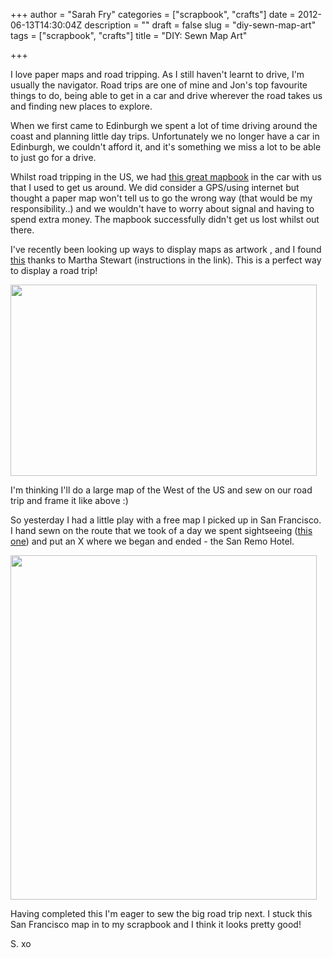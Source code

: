 +++
author = "Sarah Fry"
categories = ["scrapbook", "crafts"]
date = 2012-06-13T14:30:04Z
description = ""
draft = false
slug = "diy-sewn-map-art"
tags = ["scrapbook", "crafts"]
title = "DIY: Sewn Map Art"

+++


I love paper maps and road tripping. As I still haven't learnt to drive, I'm usually the navigator. Road trips are one of mine and Jon's top favourite things to do, being able to get in a car and drive wherever the road takes us and finding new places to explore.

When we first came to Edinburgh we spent a lot of time driving around the coast and planning little day trips. Unfortunately we no longer have a car in Edinburgh, we couldn't afford it, and it's something we miss a lot to be able to just go for a drive.

Whilst road tripping in the US, we had <a href="http://www.amazon.co.uk/Rand-McNally-Road-Atlas-United/dp/0528003364/ref=sr_1_1?ie=UTF8&amp;qid=1339592973&amp;sr=8-1" target="_blank">this great mapbook</a> in the car with us that I used to get us around. We did consider a GPS/using internet but thought a paper map won't tell us to go the wrong way (that would be my responsibility..) and we wouldn't have to worry about signal and having to spend extra money. The mapbook successfully didn't get us lost whilst out there.

I've recently been looking up ways to display maps as artwork , and I found <a href="http://www.marthastewart.com/375160/map-artwork" target="_blank">this</a> thanks to Martha Stewart (instructions in the link). This is a perfect way to display a road trip!

<a href="https://yayfryday.com/images/2012/06/map-frames.jpg"><img class="aligncenter size-full wp-image-845" title="map-frames" alt="" src="https://yayfryday.com/images/2012/06/map-frames.jpg" width="490" height="306" /></a>

I'm thinking I'll do a large map of the West of the US and sew on our road trip and frame it like above :)

So yesterday I had a little play with a free map I picked up in San Francisco. I hand sewn on the route that we took of a day we spent sightseeing (<a href="http://sweetaspi.co.uk/day-17-san-fran-sights/" target="_blank">this one</a>) and put an X where we began and ended - the San Remo Hotel.

<a href="https://yayfryday.com/images/2012/06/sewn-map.jpg"><img class="aligncenter size-full wp-image-846" title="sewn map" alt="" src="https://yayfryday.com/images/2012/06/sewn-map.jpg" width="490" height="551" /></a>

Having completed this I'm eager to sew the big road trip next. I stuck this San Francisco map in to my scrapbook and I think it looks pretty good!

S. xo

